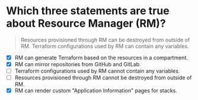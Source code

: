 # Which three statements are true about Resource Manager (RM)?

> Resources provisioned through RM can be destroyed from outside of RM. Terraform configurations used by RM can contain any variables.

- [x] RM can generate Terraform based on the resources in a compartment.
- [x] RM can mirror repositories from GitHub and GitLab.
- [ ] Terraform configurations used by RM cannot contain any variables.
- [ ] Resources provisioned through RM cannot be destroyed from outside of RM.
- [x] RM can render custom "Application Information" pages for stacks.